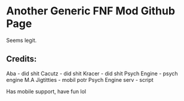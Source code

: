 # Another Generic FNF Mod Github Page
Seems legit.

## Credits:
Aba - did shit
Cacutz - did shit
Kracer - did shit
Psych Engine - psych engine
M.A Jigtitties - mobil potr
Psych Engine serv - script

Has mobile support, have fun lol
